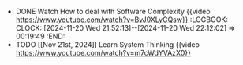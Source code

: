 - DONE Watch How to deal with Software Complexity {{video https://www.youtube.com/watch?v=BvJ0XLyCQsw}}
  :LOGBOOK:
  CLOCK: [2024-11-20 Wed 21:52:13]--[2024-11-20 Wed 22:12:02] =>  00:19:49
  :END:
- TODO [[Nov 21st, 2024]] Learn System Thinking {{video https://www.youtube.com/watch?v=m7cWdYVAzX0}}